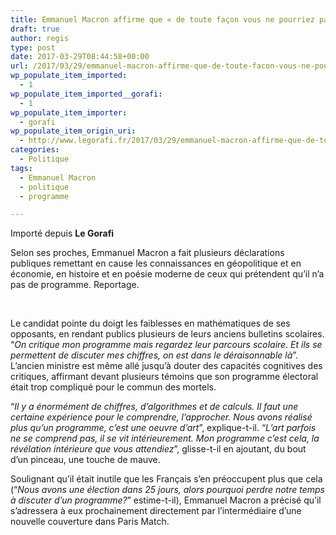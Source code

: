```yaml
---
title: Emmanuel Macron affirme que « de toute façon vous ne pourriez pas comprendre son programme »
draft: true
author: regis
type: post
date: 2017-03-29T08:44:58+00:00
url: /2017/03/29/emmanuel-macron-affirme-que-de-toute-facon-vous-ne-pourriez-pas-comprendre-son-programme/
wp_populate_item_imported:
  - 1
wp_populate_item_imported__gorafi:
  - 1
wp_populate_item_importer:
  - gorafi
wp_populate_item_origin_uri:
  - http://www.legorafi.fr/2017/03/29/emmanuel-macron-affirme-que-de-toute-facon-vous-ne-pourriez-pas-comprendre-son-programme/
categories:
  - Politique
tags:
  - Emmanuel Macron
  - politique
  - programme

---
```

Importé depuis **Le Gorafi** 

Selon ses proches, Emmanuel Macron a fait plusieurs déclarations publiques remettant en cause les connaissances en géopolitique et en économie, en histoire et en poésie moderne de ceux qui prétendent qu’il n’a pas de programme. Reportage.

&nbsp;

Le candidat pointe du doigt les faiblesses en mathématiques de ses opposants, en rendant publics plusieurs de leurs anciens bulletins scolaires. “_On critique mon programme mais regardez leur parcours scolaire. Et ils se permettent de discuter mes chiffres, on est dans le déraisonnable là_”. L&rsquo;ancien ministre est même allé jusqu&rsquo;à douter des capacités cognitives des critiques, affirmant devant plusieurs témoins que son programme électoral était trop compliqué pour le commun des mortels.

“_Il y a énormément de chiffres, d&rsquo;algorithmes et de calculs. Il faut une certaine expérience pour le comprendre, l’approcher. Nous avons réalisé plus qu’un programme, c’est une oeuvre d’art_”, explique-t-il. “_L’art parfois ne se comprend pas, il se vit intérieurement. Mon programme c’est cela, la révélation intérieure que vous attendiez_”, glisse-t-il en ajoutant, du bout d’un pinceau, une touche de mauve.

Soulignant qu&rsquo;il était inutile que les Français s’en préoccupent plus que cela (“_Nous avons une élection dans 25 jours, alors pourquoi perdre notre temps à discuter d’un programme?_” estime-t-il), Emmanuel Macron a précisé qu&rsquo;il s&rsquo;adressera à eux prochainement directement par l&rsquo;intermédiaire d&rsquo;une nouvelle couverture dans Paris Match.